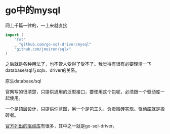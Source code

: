 # go中的mysql



网上千篇一律的，一上来就直接

```go
import (
	"fmt"
	_ "github.com/go-sql-driver/mysql"
	"github.com/jmoiron/sqlx"
)
```

之后就是各种用法了，也不管人受得了受不了。我觉得有很有必要理清一下database/sql与sqlx、driver的关系。





原生database/sql

官网写的很清楚，只提供通用的泛型接口，要使用这个包呢，必须跟一个驱动库一起使用。

一个是顶层设计，只提供你蓝图，另一个是包工头，负责搬砖实现。驱动库就是搬砖者。

[官方列出的驱动库](https://github.com/golang/go/wiki/SQLDrivers)有很多，其中之一就是go-sql-driver。



